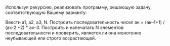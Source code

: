 Используя рекурсию, реализовать программу, решающую задачу, соответствующую Вашему варианту:

Ввести а1, а2, а3, N. Построить последовательность чисел ак = (ак–1+1) / (ак-2 +2) * ак–3. Построить и напечатать N элементов последовательности и проверить, является ли она монотонно неубывающей или строго возрастающей.
